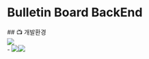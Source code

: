 <h1>Bulletin Board BackEnd</h1> 
## 📺 개발환경
<div>
  <img src="https://img.shields.io/badge/Framework-%23121011?style=plastic">
  <div>
    <span> - </span> <img src="https://img.shields.io/badge/springboot-6DB33F?style=for-the-badge&logo=springboot&logoColor=white"><img src="https://img.shields.io/badge/2.7.13-515151?style=for-the-badge">
  </div>
</div>
